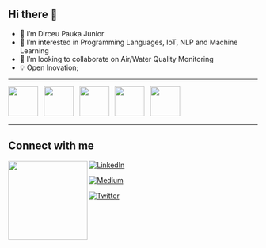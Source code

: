 ## Hi there 👋

- 👋 I’m Dirceu Pauka Junior
- 👀 I’m interested in Programming Languages, IoT, NLP and Machine Learning
- 💞️ I’m looking to collaborate on Air/Water Quality Monitoring
- :bulb: Open Inovation;

<hr>

<img src="https://cdn.jsdelivr.net/gh/devicons/devicon/icons/javascript/javascript-original.svg" width="60" /> &nbsp; <img src="https://cdn.jsdelivr.net/gh/devicons/devicon/icons/ruby/ruby-original-wordmark.svg" width="60" /> &nbsp; <img src="https://cdn.jsdelivr.net/gh/devicons/devicon/icons/ubuntu/ubuntu-plain-wordmark.svg" width="60" /> &nbsp; <img src="https://cdn.jsdelivr.net/gh/devicons/devicon/icons/arduino/arduino-original-wordmark.svg" width="60" /> &nbsp; 
<img src="https://cdn.jsdelivr.net/gh/devicons/devicon/icons/jquery/jquery-original-wordmark.svg" width="60" />

<hr>

## Connect with me

<img width="160" src="https://octodex.github.com/images/codercat.jpg" align="left" />

[<img alt="LinkedIn" src="https://img.shields.io/badge/linkedin-%230077B5.svg?&style=for-the-badge&logo=linkedin&logoColor=white" />](https://www.linkedin.com/in/dirceu-pauka-junior/)

[<img alt="Medium" src="https://img.shields.io/badge/medium-%2312100E.svg?&style=for-the-badge&logo=medium&logoColor=white" />](https://dirceu-jr.medium.com/)

[<img alt="Twitter" src="https://img.shields.io/badge/twitter-%231DA1F2.svg?&style=for-the-badge&logo=twitter&logoColor=white" />](https://twitter.com/dirceupj)

